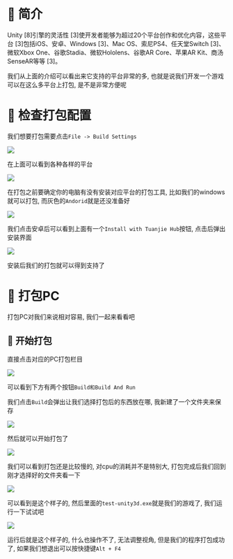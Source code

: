 # 🍎 简介

Unity [8]引擎的灵活性 [3]使开发者能够为超过20个平台创作和优化内容，这些平台 [3]包括iOS、安卓、Windows [3]、Mac OS、索尼PS4、任天堂Switch [3]、微软Xbox One、谷歌Stadia、微软Hololens、谷歌AR Core、苹果AR Kit、商汤SenseAR等等 [3]。

我们从上面的介绍可以看出来它支持的平台非常的多, 也就是说我们开发一个游戏可以在这么多平台上打包, 是不是非常方便呢

# 🍎 检查打包配置

我们想要打包需要点击`File -> Build Settings`

![](images/Pasted%20image%2020250814191357.png)

在上面可以看到各种各样的平台

![](images/Pasted%20image%2020250814191432.png)

在打包之前要确定你的电脑有没有安装对应平台的打包工具, 比如我们的windows就可以打包, 而灰色的`Andorid`就是还没准备好

![](images/Pasted%20image%2020250814191525.png)

我们点击安卓后可以看到上面有一个`Install with Tuanjie Hub`按钮, 点击后弹出安装界面

![](images/Pasted%20image%2020250814191610.png)

安装后我们的打包就可以得到支持了

# 🍎 打包PC

打包PC对我们来说相对容易, 我们一起来看看吧

## 🌲 开始打包

直接点击对应的PC打包栏目

![](images/Pasted%20image%2020250814191942.png)

可以看到下方有两个按钮`Build和Build And Run`

我们点击`Build`会弹出让我们选择打包后的东西放在哪, 我新建了一个文件夹来保存

![](images/Pasted%20image%2020250814192123.png)

然后就可以开始打包了

![](images/Pasted%20image%2020250814192227.png)

我们可以看到打包还是比较慢的, 对cpu的消耗并不是特别大, 打包完成后我们回到刚才选择好的文件夹看一下

![](images/Pasted%20image%2020250814192321.png)

可以看到是这个样子的, 然后里面的`test-unity3d.exe`就是我们的游戏了, 我们运行一下试试吧

![](images/Pasted%20image%2020250814192419.png)

运行后就是这个样子的, 什么也操作不了, 无法调整视角, 但是我们的程序打包成功了, 如果我们想退出可以按快捷键`Alt + F4`




